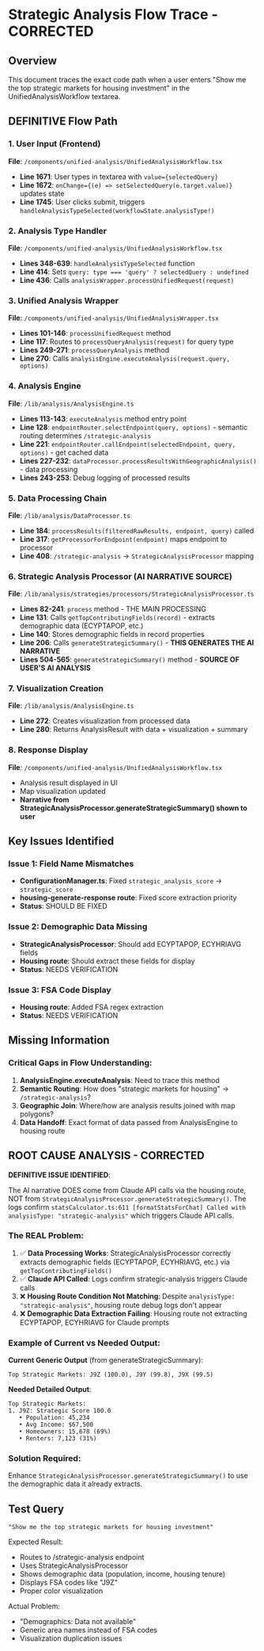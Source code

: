 # Strategic Analysis Flow Trace - CORRECTED

## Overview
This document traces the exact code path when a user enters "Show me the top strategic markets for housing investment" in the UnifiedAnalysisWorkflow textarea.

## DEFINITIVE Flow Path

### 1. User Input (Frontend)
**File**: `/components/unified-analysis/UnifiedAnalysisWorkflow.tsx`
- **Line 1671**: User types in textarea with `value={selectedQuery}`
- **Line 1672**: `onChange={(e) => setSelectedQuery(e.target.value)}` updates state
- **Line 1745**: User clicks submit, triggers `handleAnalysisTypeSelected(workflowState.analysisType!)`

### 2. Analysis Type Handler
**File**: `/components/unified-analysis/UnifiedAnalysisWorkflow.tsx`
- **Lines 348-639**: `handleAnalysisTypeSelected` function
- **Line 414**: Sets `query: type === 'query' ? selectedQuery : undefined`
- **Line 436**: Calls `analysisWrapper.processUnifiedRequest(request)`

### 3. Unified Analysis Wrapper
**File**: `/components/unified-analysis/UnifiedAnalysisWrapper.tsx`
- **Lines 101-146**: `processUnifiedRequest` method
- **Line 117**: Routes to `processQueryAnalysis(request)` for query type
- **Lines 249-271**: `processQueryAnalysis` method
- **Line 270**: Calls `analysisEngine.executeAnalysis(request.query, options)`

### 4. Analysis Engine
**File**: `/lib/analysis/AnalysisEngine.ts`
- **Lines 113-143**: `executeAnalysis` method entry point
- **Line 128**: `endpointRouter.selectEndpoint(query, options)` - semantic routing determines `/strategic-analysis`
- **Line 221**: `endpointRouter.callEndpoint(selectedEndpoint, query, options)` - get cached data  
- **Lines 227-232**: `dataProcessor.processResultsWithGeographicAnalysis()` - data processing
- **Lines 243-253**: Debug logging of processed results

### 5. Data Processing Chain  
**File**: `/lib/analysis/DataProcessor.ts`
- **Line 184**: `processResults(filteredRawResults, endpoint, query)` called  
- **Line 317**: `getProcessorForEndpoint(endpoint)` maps endpoint to processor
- **Line 408**: `/strategic-analysis` → `StrategicAnalysisProcessor` mapping

### 6. Strategic Analysis Processor (AI NARRATIVE SOURCE)
**File**: `/lib/analysis/strategies/processors/StrategicAnalysisProcessor.ts`
- **Lines 82-241**: `process` method - THE MAIN PROCESSING
- **Line 131**: Calls `getTopContributingFields(record)` - extracts demographic data (ECYPTAPOP, etc.)
- **Line 140**: Stores demographic fields in record properties  
- **Line 206**: Calls `generateStrategicSummary()` - **THIS GENERATES THE AI NARRATIVE**
- **Lines 504-565**: `generateStrategicSummary()` method - **SOURCE OF USER'S AI ANALYSIS**

### 7. Visualization Creation
**File**: `/lib/analysis/AnalysisEngine.ts` 
- **Line 272**: Creates visualization from processed data
- **Line 280**: Returns AnalysisResult with data + visualization + summary

### 8. Response Display
**File**: `/components/unified-analysis/UnifiedAnalysisWorkflow.tsx`
- Analysis result displayed in UI
- Map visualization updated  
- **Narrative from StrategicAnalysisProcessor.generateStrategicSummary() shown to user**

## Key Issues Identified

### Issue 1: Field Name Mismatches
- **ConfigurationManager.ts**: Fixed `strategic_analysis_score` → `strategic_score`
- **housing-generate-response route**: Fixed score extraction priority
- **Status**: SHOULD BE FIXED

### Issue 2: Demographic Data Missing
- **StrategicAnalysisProcessor**: Should add ECYPTAPOP, ECYHRIAVG fields
- **Housing route**: Should extract these fields for display
- **Status**: NEEDS VERIFICATION

### Issue 3: FSA Code Display
- **Housing route**: Added FSA regex extraction
- **Status**: NEEDS VERIFICATION

## Missing Information

### Critical Gaps in Flow Understanding:
1. **AnalysisEngine.executeAnalysis**: Need to trace this method
2. **Semantic Routing**: How does "strategic markets for housing" → `/strategic-analysis`?
3. **Geographic Join**: Where/how are analysis results joined with map polygons?
4. **Data Handoff**: Exact format of data passed from AnalysisEngine to housing route

## ROOT CAUSE ANALYSIS - CORRECTED

**DEFINITIVE ISSUE IDENTIFIED**: 

The AI narrative DOES come from Claude API calls via the housing route, NOT from `StrategicAnalysisProcessor.generateStrategicSummary()`. The logs confirm `statsCalculator.ts:611 [formatStatsForChat] Called with analysisType: "strategic-analysis"` which triggers Claude API calls.

### The REAL Problem:
1. ✅ **Data Processing Works**: StrategicAnalysisProcessor correctly extracts demographic fields (ECYPTAPOP, ECYHRIAVG, etc.) via `getTopContributingFields()`
2. ✅ **Claude API Called**: Logs confirm strategic-analysis triggers Claude calls
3. ❌ **Housing Route Condition Not Matching**: Despite `analysisType: "strategic-analysis"`, housing route debug logs don't appear
4. ❌ **Demographic Data Extraction Failing**: Housing route not extracting ECYPTAPOP, ECYHRIAVG for Claude prompts

### Example of Current vs Needed Output:

**Current Generic Output** (from generateStrategicSummary):
```
Top Strategic Markets: J9Z (100.0), J9Y (99.8), J9X (99.5)
```

**Needed Detailed Output**:
```
Top Strategic Markets:
1. J9Z: Strategic Score 100.0
   • Population: 45,234
   • Avg Income: $67,500  
   • Homeowners: 15,678 (69%)
   • Renters: 7,123 (31%)
```

### Solution Required:
Enhance `StrategicAnalysisProcessor.generateStrategicSummary()` to use the demographic data it already extracts.

## Test Query
```
"Show me the top strategic markets for housing investment"
```

Expected Result:
- Routes to /strategic-analysis endpoint
- Uses StrategicAnalysisProcessor
- Shows demographic data (population, income, housing tenure)
- Displays FSA codes like "J9Z"
- Proper color visualization

Actual Problem:
- "Demographics: Data not available"
- Generic area names instead of FSA codes
- Visualization duplication issues